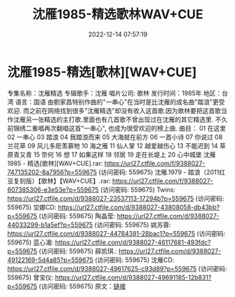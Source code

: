 ﻿---
title: 沈雁1985-精选歌林WAV+CUE
date: 2022-12-14 07:57:19
categories: WAV车载音乐、镜像
tags: 华语中文
---
# 沈雁1985-精选[歌林][WAV+CUE]

专集名称：沈雁精选
专辑歌手：沈雁
唱片公司: 歌林
发行时间：1985年
地区：台湾
语言：国语
由劉家昌特别作曲的"一串心"在当时是比沈雁的成名曲"踏浪"更受欢迎.
而之前在网络找到很多"沈雁精选"却没有收入这首歌.因为歌林要把这首歌当作沈雁另一张精选的主打歌.里面也有几首歌不曾出现过在沈雁的其它精选里.
不久前锦绣二重唱再次翻唱这首"一串心", 也成为很受欢迎的榜上曲.
曲目：
01 在这里
02 一串心
03 踏浪
04 我踏浪而来
05 大海就在前方
06 一首小诗
07 你说过
08 兰花草
09 风儿多麽羡慕牠
10 海之雁
11 仙人掌
12 越爱越伤心
13 不能迟到
14 草原青又青
15 奈何
16 想
17 如果这样
18 邻居
19 走在长堤上
20 心中城堡
沈雁1985 - 精选[歌林][WAV+CUE].rar: https://url27.ctfile.com/f/9388027-747135202-8a7956?p=559675
(访问密码: 559675)
沈雁.1979 - 踏浪（2011红豆复刻版）【歌林】【WAV+CUE】.rar: https://url27.ctfile.com/f/9388027-607385306-e3e53e?p=559675
(访问密码: 559675)
Twins: https://url27.ctfile.com/d/9388027-23537113-17294b?p=559675
(访问密码: 559675)
坣娜CD: https://url27.ctfile.com/d/9388027-43808058-db43bb?p=559675
(访问密码: 559675)
陶晶莹: https://url27.ctfile.com/d/9388027-44033299-b1a5ef?p=559675
(访问密码: 559675)
姚苏蓉: https://url27.ctfile.com/d/9388027-44784381-28bac1?p=559675
(访问密码: 559675)
蓝心湄: https://url27.ctfile.com/d/9388027-46117681-493fdc?p=559675
(访问密码: 559675)
薛凯琪.: https://url27.ctfile.com/d/9388027-49122169-5d4a85?p=559675
(访问密码: 559675)
沈雁CD: https://url27.ctfile.com/d/9388027-49617625-c93d89?p=559675
(访问密码: 559675)
曾宝仪: https://url27.ctfile.com/d/9388027-49691185-12b831?p=559675
(访问密码: 559675)
原文：[链接](https://blog.sina.com.cn/s/blog_1647c7e76010310ls.html)